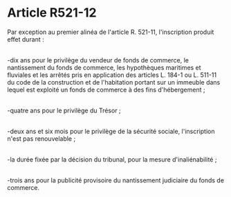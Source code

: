 # Article R521-12

<p>Par exception au premier alinéa de l'article R. 521-11, l'inscription produit effet durant :<br/><br/>

-dix ans pour le privilège du vendeur de fonds de commerce, le nantissement du fonds de commerce, les hypothèques maritimes et fluviales et les arrêtés pris en application des articles L. 184-1 ou L. 511-11 du code de la construction et de l'habitation portant sur un immeuble dans lequel est exploité un fonds de commerce à des fins d'hébergement ;<br/><br/>

-quatre ans pour le privilège du Trésor ;<br/><br/>

-deux ans et six mois pour le privilège de la sécurité sociale, l'inscription n'est pas renouvelable ;<br/><br/>

-la durée fixée par la décision du tribunal, pour la mesure d'inaliénabilité ;<br/><br/>

-trois ans pour la publicité provisoire du nantissement judiciaire du fonds de commerce.</p>